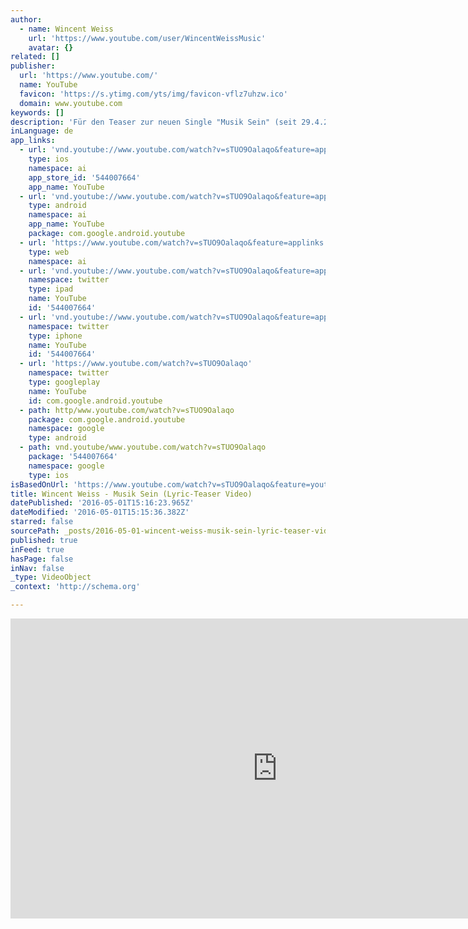 ```yaml
---
author:
  - name: Wincent Weiss
    url: 'https://www.youtube.com/user/WincentWeissMusic'
    avatar: {}
related: []
publisher:
  url: 'https://www.youtube.com/'
  name: YouTube
  favicon: 'https://s.ytimg.com/yts/img/favicon-vflz7uhzw.ico'
  domain: www.youtube.com
keywords: []
description: 'Für den Teaser zur neuen Single "Musik Sein" (seit 29.4.2016) hab ich Menschen besucht und ihre Geschichten und Erlebnisse zum Thema Musik aufgenommen. Wann hat dich Musik am meisten berührt?'
inLanguage: de
app_links:
  - url: 'vnd.youtube://www.youtube.com/watch?v=sTUO9Oalaqo&feature=applinks'
    type: ios
    namespace: ai
    app_store_id: '544007664'
    app_name: YouTube
  - url: 'vnd.youtube://www.youtube.com/watch?v=sTUO9Oalaqo&feature=applinks'
    type: android
    namespace: ai
    app_name: YouTube
    package: com.google.android.youtube
  - url: 'https://www.youtube.com/watch?v=sTUO9Oalaqo&feature=applinks'
    type: web
    namespace: ai
  - url: 'vnd.youtube://www.youtube.com/watch?v=sTUO9Oalaqo&feature=applinks'
    namespace: twitter
    type: ipad
    name: YouTube
    id: '544007664'
  - url: 'vnd.youtube://www.youtube.com/watch?v=sTUO9Oalaqo&feature=applinks'
    namespace: twitter
    type: iphone
    name: YouTube
    id: '544007664'
  - url: 'https://www.youtube.com/watch?v=sTUO9Oalaqo'
    namespace: twitter
    type: googleplay
    name: YouTube
    id: com.google.android.youtube
  - path: http/www.youtube.com/watch?v=sTUO9Oalaqo
    package: com.google.android.youtube
    namespace: google
    type: android
  - path: vnd.youtube/www.youtube.com/watch?v=sTUO9Oalaqo
    package: '544007664'
    namespace: google
    type: ios
isBasedOnUrl: 'https://www.youtube.com/watch?v=sTUO9Oalaqo&feature=youtu.be'
title: Wincent Weiss - Musik Sein (Lyric-Teaser Video)
datePublished: '2016-05-01T15:16:23.965Z'
dateModified: '2016-05-01T15:15:36.382Z'
starred: false
sourcePath: _posts/2016-05-01-wincent-weiss-musik-sein-lyric-teaser-video.md
published: true
inFeed: true
hasPage: false
inNav: false
_type: VideoObject
_context: 'http://schema.org'

---
```

<iframe src="https://cdn.embedly.com/widgets/media.html?src=https%3A%2F%2Fwww.youtube.com%2Fembed%2FsTUO9Oalaqo%3Ffeature%3Doembed&amp;url=https%3A%2F%2Fwww.youtube.com%2Fwatch%3Fv%3DsTUO9Oalaqo%26feature%3Dyoutu.be&amp;image=https%3A%2F%2Fi.ytimg.com%2Fvi%2FsTUO9Oalaqo%2Fhqdefault.jpg&amp;key=b7d04c9b404c499eba89ee7072e1c4f7&amp;type=text%2Fhtml&amp;schema=youtube" width="854" height="480" scrolling="no" frameborder="0" allowfullscreen="" style=""></iframe>